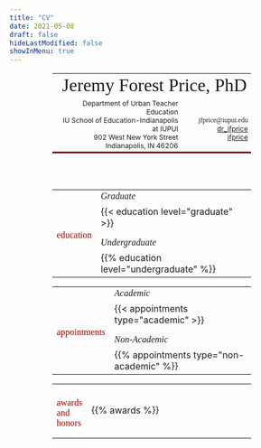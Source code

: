 ```yaml
---
title: "CV"
date: 2021-05-08
draft: false
hideLastModified: false
showInMenu: true
---
```


<style>
.column {
    float: left;
    margin-bottom: 0.15em;
}

.left,
.middle {
    width: 39%;
    margin-right: 2%
}

.right {
    width: 14%;
    text-align: right;
}
.row {
    margin-bottom: 0.4em;
}
.item {
    margin-bottom: 0.1em;
    padding-left: 2em;
    text-indent: -2em;
    word-wrap: normal;
}
.row:after {
    content: "";
    display: table;
    clear: both;
}
.straightTable {
    padding-left: 1.75em;
}
.straightTable td {
    padding: 0.25em;
    font-family: Spectral;
    vertical-align: top;
}
h2.cv {
    color: #990000;
    font-size: 1em;
    font-family: Rubik;
    font-weight: 500;
    text-align: left;
}
h3.cv {
    font-size: 1em;
    font-family: Spectral;
    font-style: italic;
    font-weight: 400;
    padding: 0;
    margin: 1em 0 0.5em 0;
    color: #191919
}
h3.top {
    font-size: 1em;
    font-family: Spectral;
    font-style: italic;
    font-weight: 400;
    padding: 0;
    margin: 0 0 0.5em 0;
    color: #191919
}
.content {
    width: 100%;
    margin: 1em auto;
    padding-top: 0.25em;
    overflow: auto;
}
.content .leftcol {
    float: left;
    width: 16%;
    margin-right: 3%;
}
.content .rightcol {
    float: right;
    width: 81%;
    padding-top: 0.55em;
}
.heading {
    width: 300px;
    margin: 0 auto;
    padding-top: 0.25em;
    overflow: auto;
    font-size: 10pt;
    border-bottom: solid 2px #990000;
}
h1.myname {
    font-size: 2em;
    font-family: Spectral;
    text-align: right;
    font-weight: 500;
    color: #191919;
    margin: 0;
    border-bottom: solid 0px;
}
.leftcol {
    float: left;
    width: 65%;
    text-align: right;
}
.rightcol {
    float: left;
    width: 35%;
    text-align: left;
}
a.headlink {
    color: #191919;
    font-family: "Fira Code";
    font-size: 9pt;
    text-decoration: none;
}
table.cv {
  width: 70%;
  margin-left: 15%;
}
table.cvHead {
  width: 70%;
  margin-left: 15%;
  border-bottom: solid 2px #990000;
  margin-bottom: 5em;
}
td.leftHead {
  width: 70%;
  text-align: right;
}
td.rightHead {
  width: 30%;
  text-align: right;
}
</style>

<table class="cvHead" style="margin-bottom: 4em;">
  <tr>
    <td colspan=2><h1 class="myname" style="border-bottom: 0px;">Jeremy Forest Price, PhD</h1></td>
  </tr>
  <tr>
    <td style="width: 65%; text-align: right; font-size: 9pt;">
      Department of Urban Teacher Education<br />
      IU School of Education-Indianapolis at IUPUI<br />
      902 West New York Street<br />
      Indianapolis, IN 46206
    </td>
    <td style="width: 35%; text-align: right; font-size: 9pt;>
      1.317.274.6808 <i class="fa fa-phone" style = "color: #990000;")></i><br />
      <a class="headlink" href="mailto:jfprice@iupui.edu">jfprice@iupui.edu</a> <i class="fa fa-envelope" style = "color: #990000;")></i><br />
      <a href="https://twitter.com/dr_jfprice">dr_jfprice</a> <i class="fa fa-twitter" style = "color: #990000;")></i><br />
      <a href="https://github.com/jeremyfprice">jfprice</a> <i class="fa fa-github-alt" style = "color: #990000;")></i>
    </td>
  </tr>
</table>

<table class="cv">
  <tr>
    <td width="15%"><h2 class="cv">education</h2></td>
    <td>
      <h3 class="top">Graduate</h3>
      {{< education level="graduate" >}}
      <h3 class="cv">Undergraduate</h3>
      {{% education level="undergraduate" %}}
  </tr>
</table>

<table class="cv">
<tr>
  <td width="15%"><h2 class="cv">appointments</h2></td>
  <td>
  <h3 class="top">Academic</h3>
  {{< appointments type="academic" >}}
  <h3 class="cv">Non-Academic</h3>
  {{% appointments type="non-academic" %}}
</td>
</tr>
</table>

<table class="cv">
<tr>
  <td width="15%"><h2 class="cv">awards and honors</h2></td>
  <td>
  {{% awards %}}
</td>
</tr>
</table>
